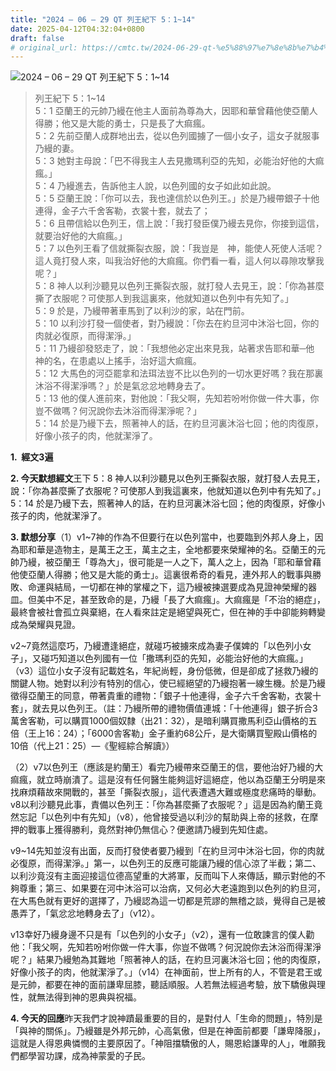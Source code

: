 ```yaml
---
title: "2024 – 06 – 29 QT 列王紀下 5：1~14"
date: 2025-04-12T04:32:04+0800
draft: false
# original_url: https://cmtc.tw/2024-06-29-qt-%e5%88%97%e7%8e%8b%e7%b4%80%e4%b8%8b-5%ef%bc%9a114
---
```


![2024 – 06 – 29 QT 列王紀下 5：1\~14](/images/qt.jpg  "2024 – 06 – 29 QT 列王紀下 5：1\~14")

> 列王紀下 5：1\~14  
> 5：1 亞蘭王的元帥乃縵在他主人面前為尊為大，因耶和華曾藉他使亞蘭人得勝；他又是大能的勇士，只是長了大痲瘋。  
> 5：2 先前亞蘭人成群地出去，從以色列國擄了一個小女子，這女子就服事乃縵的妻。  
> 5：3 她對主母說：「巴不得我主人去見撒瑪利亞的先知，必能治好他的大痲瘋。」  
> 5：4 乃縵進去，告訴他主人說，以色列國的女子如此如此說。  
> 5：5 亞蘭王說：「你可以去，我也達信於以色列王。」於是乃縵帶銀子十他連得，金子六千舍客勒，衣裳十套，就去了；  
> 5：6 且帶信給以色列王，信上說：「我打發臣僕乃縵去見你，你接到這信，就要治好他的大痲瘋。」  
> 5：7 以色列王看了信就撕裂衣服，說：「我豈是　神，能使人死使人活呢？這人竟打發人來，叫我治好他的大痲瘋。你們看一看，這人何以尋隙攻擊我呢？」  
> 5：8 神人以利沙聽見以色列王撕裂衣服，就打發人去見王，說：「你為甚麼撕了衣服呢？可使那人到我這裏來，他就知道以色列中有先知了。」  
> 5：9 於是，乃縵帶著車馬到了以利沙的家，站在門前。  
> 5：10 以利沙打發一個使者，對乃縵說：「你去在約旦河中沐浴七回，你的肉就必復原，而得潔淨。」  
> 5：11 乃縵卻發怒走了，說：「我想他必定出來見我，站著求告耶和華─他　神的名，在患處以上搖手，治好這大痲瘋。  
> 5：12 大馬色的河亞罷拿和法珥法豈不比以色列的一切水更好嗎？我在那裏沐浴不得潔淨嗎？」於是氣忿忿地轉身去了。  
> 5：13 他的僕人進前來，對他說：「我父啊，先知若吩咐你做一件大事，你豈不做嗎？何況說你去沐浴而得潔淨呢？」  
> 5：14 於是乃縵下去，照著神人的話，在約旦河裏沐浴七回；他的肉復原，好像小孩子的肉，他就潔淨了。

**1.  經文3遍**

**2. 今天默想經文**王下 5：8 神人以利沙聽見以色列王撕裂衣服，就打發人去見王，說：「你為甚麼撕了衣服呢？可使那人到我這裏來，他就知道以色列中有先知了。」  
5：14 於是乃縵下去，照著神人的話，在約旦河裏沐浴七回；他的肉復原，好像小孩子的肉，他就潔淨了。

**3. 默想分享**（1）v1\~7神的作為不但要行在以色列當中，也要臨到外邦人身上，因為耶和華是造物主，是萬王之王，萬主之主，全地都要來榮耀神的名。亞蘭王的元帥乃縵，被亞蘭王「尊為大」，很可能是一人之下，萬人之上，因為「耶和華曾藉他使亞蘭人得勝；他又是大能的勇士」。這裏很希奇的看見，連外邦人的戰事與勝敗、命運與結局，一切都在神的掌權之下，這乃縵被揀選要成為見證神榮耀的器皿。但美中不足，甚至致命的是，乃縵「長了大痲瘋」。大痲瘋是「不治的絕症」，最終會被社會孤立與棄絕，在人看來註定是絕望與死亡，但在神的手中卻能夠轉變成為榮耀與見證。

v2\~7竟然這麼巧，乃縵遭逢絕症，就碰巧被擄來成為妻子僕婢的「以色列小女子」，又碰巧知道以色列國有一位「撒瑪利亞的先知，必能治好他的大痲瘋。」（v3）這位小女子沒有記載姓名，年紀尚輕，身份低微，但是卻成了拯救乃縵的關鍵人物。她對以利沙有特別的信心，使已經絕望的乃縵抱著一線生機。於是乃縵徵得亞蘭王的同意，帶著貴重的禮物：「銀子十他連得，金子六千舍客勒，衣裳十套」，就去見以色列王。（註：乃縵所帶的禮物價值連城：「十他連得」銀子折合3萬舍客勒，可以購買1000個奴隸（出21：32），是暗利購買撒馬利亞山價格的五倍（王上16：24）；「6000舎客勒」金子重約68公斤，是大衛購買聖殿山價格的10倍（代上21：25）—《聖經綜合解讀》）

（2）v7以色列王（應該是約蘭王）看完乃縵帶來亞蘭王的信，要他治好乃縵的大痲瘋，就立時崩潰了。這是沒有任何醫生能夠這好這絕症，他以為亞蘭王分明是來找麻煩藉故來開戰的，甚至「撕裂衣服」，這代表遭遇大難或極度悲痛時的舉動。v8以利沙聽見此事，責備以色列王：「你為甚麼撕了衣服呢？」這是因為約蘭王竟然忘記「以色列中有先知」（v8），他曾接受過以利沙的幫助與上帝的拯救，在摩押的戰事上獲得勝利，竟然對神仍無信心？便邀請乃縵到先知住處。

v9\~14先知並沒有出面，反而打發使者要乃縵到「在約旦河中沐浴七回，你的肉就必復原，而得潔淨。」第一，以色列王的反應可能讓乃縵的信心涼了半截；第二、以利沙竟沒有主面迎接這位德高望重的大將軍，反而叫下人來傳話，顯示對他的不夠尊重；第三、如果要在河中沐浴可以治病，又何必大老遠跑到以色列的約旦河，在大馬色就有更好的選擇了，乃縵認為這一切都是荒謬的無稽之談，覺得自己是被愚弄了，「氣忿忿地轉身去了」（v12）。

v13幸好乃縵身邊不只是有「以色列的小女子」（v2），還有一位敢諫言的僕人勸他：「我父啊，先知若吩咐你做一件大事，你豈不做嗎？何況說你去沐浴而得潔淨呢？」結果乃縵勉為其難地「照著神人的話，在約旦河裏沐浴七回；他的肉復原，好像小孩子的肉，他就潔淨了。」（v14）在神面前，世上所有的人，不管是君王或是元帥，都要在神的面前謙卑屈膝，聽話順服。人若無法經過考驗，放下驕傲與理性，就無法得到神的恩典與祝福。

**4. 今天的回應**昨天我們才說神蹟最重要的目的，是對付人「生命的問題」，特別是「與神的關係」。乃縵雖是外邦元帥，心高氣傲，但是在神面前都要「謙卑降服」，這就是人得恩典憐憫的主要原因了。「神阻擋驕傲的人，賜恩給謙卑的人」，唯願我們都學習功課，成為神蒙愛的子民。